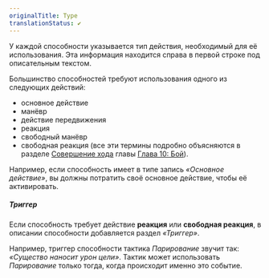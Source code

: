 ```yaml
---
originalTitle: Type
translationStatus: ✔️
---
```


У каждой способности указывается тип действия, необходимый для её использования. Эта информация находится справа в первой строке под описательным текстом.

Большинство способностей требуют использования одного из следующих действий: 
- основное действие
- манёвр
- действие передвижения
- реакция
- свободный манёвр
- свободная реакция 
(все эти термины подробно объясняются в разделе [Совершение хода](#page-281-5) главы [Глава 10: Бой](#page-288-0)).

Например, если способность имеет в типе запись _«Основное действие»_, вы должны потратить своё основное действие, чтобы её активировать.

##### Триггер

Если способность требует действие **реакция** или **свободная реакция**, в описании способности добавляется раздел _«Триггер»_.

Например, триггер способности тактика _Парирование_ звучит так: _«Существо наносит урон цели»_. Тактик может использовать _Парирование_ только тогда, когда происходит именно это событие.